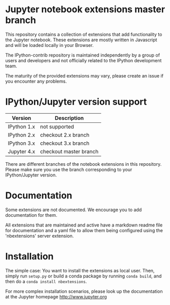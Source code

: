 Jupyter notebook extensions master branch
===========================
This repository contains a collection of extensions that add functionality to the Jupyter notebook.
These extensions are mostly written in Javascript and will be loaded locally in your Browser.

The IPython-contrib repository is maintained independently by a group of users and developers and not officially related to the IPython development team.

The maturity of the provided extensions may vary, please create an issue if you encounter any problems.

IPython/Jupyter version support
=======================

| Version | Description |
|--------|-------------|
| IPython 1.x    | not supported |
| IPython 2.x    | checkout 2.x branch |
| IPython 3.x    | checkout 3.x branch |
| Jupyter 4.x | checkout master branch |

There are different branches of the notebook extensions in this repository.
Please make sure you use the branch corresponding to your IPython/Jupyter version.

Documentation
=============
Some extensions are not documented. We encourage you to add documentation for them.

All extensions that are maintained and active have a markdown readme file for documentation and a yaml file to
 allow them being configured using the 'nbextensions' server extension.
 
Installation
============

The simple case: You want to install the extensions as local user. Then, simply run `setup.py` or build
a conda package by running `conda build`, and then do a `conda install nbextensions`.

For more complex installation scenarios, please look up the documentation at the Jupyter homepage http://www.jupyter.org


